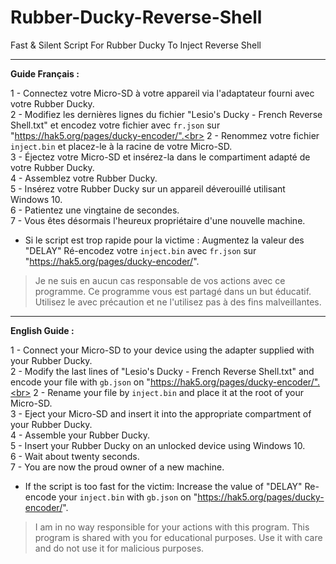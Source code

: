 # Rubber-Ducky-Reverse-Shell
Fast &amp; Silent Script For Rubber Ducky To Inject Reverse Shell

-------------------------------------------------------------------------------------
**Guide Français :**

1 - Connectez votre Micro-SD à votre appareil via l'adaptateur fourni avec votre Rubber Ducky.<br>
2 - Modifiez les dernières lignes du fichier "Lesio's Ducky - French Reverse Shell.txt" et encodez votre fichier avec `fr.json` sur "https://hak5.org/pages/ducky-encoder/".<br>
2 - Renommez votre fichier `inject.bin` et placez-le à la racine de votre Micro-SD.<br>
3 - Éjectez votre Micro-SD et insérez-la dans le compartiment adapté de votre Rubber Ducky.<br>
4 - Assemblez votre Rubber Ducky.<br>
5 - Insérez votre Rubber Ducky sur un appareil déverouillé utilisant Windows 10.<br>
6 - Patientez une vingtaine de secondes.<br>
7 - Vous êtes désormais l'heureux propriétaire d'une nouvelle machine.

- Si le script est trop rapide pour la victime : Augmentez la valeur des "DELAY"
Ré-encodez votre `inject.bin` avec `fr.json` sur "https://hak5.org/pages/ducky-encoder/".

> Je ne suis en aucun cas responsable de vos actions avec ce programme. Ce programme vous est partagé dans un but éducatif. Utilisez le avec précaution et ne l'utilisez pas à des fins malveillantes.
-------------------------------------------------------------------------------------
**English Guide :**

1 - Connect your Micro-SD to your device using the adapter supplied with your Rubber Ducky.<br>
2 - Modify the last lines of "Lesio's Ducky - French Reverse Shell.txt" and encode your file with `gb.json` on "https://hak5.org/pages/ducky-encoder/".<br>
2 - Rename your file by `inject.bin` and place it at the root of your Micro-SD.<br>
3 - Eject your Micro-SD and insert it into the appropriate compartment of your Rubber Ducky.<br>
4 - Assemble your Rubber Ducky.<br>
5 - Insert your Rubber Ducky on an unlocked device using Windows 10.<br>
6 - Wait about twenty seconds.<br>
7 - You are now the proud owner of a new machine.

- If the script is too fast for the victim: Increase the value of "DELAY"
Re-encode your `inject.bin` with `gb.json` on "https://hak5.org/pages/ducky-encoder/".

> I am in no way responsible for your actions with this program. This program is shared with you for educational purposes. Use it with care and do not use it for malicious purposes.
